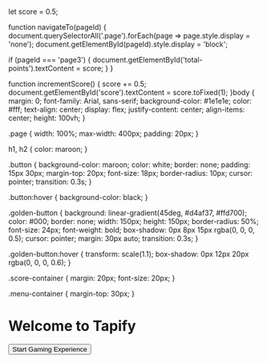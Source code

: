 let score = 0.5;

function navigateTo(pageId) {
  document.querySelectorAll('.page').forEach(page => page.style.display = 'none');
  document.getElementById(pageId).style.display = 'block';

  if (pageId === 'page3') {
    document.getElementById('total-points').textContent = score;
  }
}

function incrementScore() {
  score += 0.5;
  document.getElementById('score').textContent = score.toFixed(1);
}body {
  margin: 0;
  font-family: Arial, sans-serif;
  background-color: #1e1e1e;
  color: #fff;
  text-align: center;
  display: flex;
  justify-content: center;
  align-items: center;
  height: 100vh;
}

.page {
  width: 100%;
  max-width: 400px;
  padding: 20px;
}

h1, h2 {
  color: maroon;
}

.button {
  background-color: maroon;
  color: white;
  border: none;
  padding: 15px 30px;
  margin-top: 20px;
  font-size: 18px;
  border-radius: 10px;
  cursor: pointer;
  transition: 0.3s;
}

.button:hover {
  background-color: black;
}

.golden-button {
  background: linear-gradient(45deg, #d4af37, #ffd700);
  color: #000;
  border: none;
  width: 150px;
  height: 150px;
  border-radius: 50%;
  font-size: 24px;
  font-weight: bold;
  box-shadow: 0px 8px 15px rgba(0, 0, 0, 0.5);
  cursor: pointer;
  margin: 30px auto;
  transition: 0.3s;
}

.golden-button:hover {
  transform: scale(1.1);
  box-shadow: 0px 12px 20px rgba(0, 0, 0, 0.6);
}

.score-container {
  margin: 20px;
  font-size: 20px;
}

.menu-container {
  margin-top: 30px;
}<!DOCTYPE html>
<html lang="en">
<head>
  <meta charset="UTF-8">
  <meta name="viewport" content="width=device-width, initial-scale=1.0">
  <title>Tapify Game App</title>
  <link rel="stylesheet" href="styles.css">
</head>
<body>
  <!-- Page 1: Introductory Page -->
  <div class="page" id="page1">
    <h1>Welcome to Tapify</h1>
    <button class="button" onclick="navigateTo('page2')">Start Gaming Experience</button>
  </div>

  <!-- Page 2: Main Game Page -->
  <div class="page" id="page2" style="display: none;">
    <div class="score-container">
      <p>Score: <span id="score">0.5</span></p>
    </div>
    <button class="golden-button" onclick="incrementScore()">TP</button>
    <div class="menu-container">
      <button class="button" onclick="navigateTo('page3')">Reward</button>
    </div>
  </div>

  <!-- Page 3: Reward Page -->
  <div class="page" id="page3" style="display: none;">
    <h2>Reward Points</h2>
    <p>Your Total Points: <span id="total-points">0</span></p>
    <button class="button" onclick="navigateTo('page1')">Back to Start</button>
  </div>

  <script src="script.js"></script>
</body>
</html>
